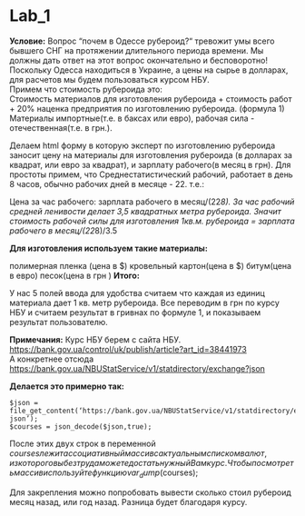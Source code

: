 # Lab_1
**Условие:** 
Вопрос “почем в Одессе рубероид?“ тревожит умы всего бывшего СНГ на протяжении длительного периода времени. Мы должны дать ответ на этот вопрос окончательно и бесповоротно!  
Поскольку Одесса находиться в Украине, а цены на сырье в долларах, для расчетов мы будем пользоваться курсом НБУ.   
Примем что стоимость рубероида это:  
Стоимость материалов для изготовления рубероида + стоимость работ + 20% наценка предприятия по изготовлению рубероида. (формула 1)  
Материалы импортные(т.е. в баксах или евро), рабочая сила - отечественная(т.е. в грн.).  

Делаем html форму в которую эксперт по изготовлению рубероида заносит цену на материалы для изготовления рубероида (в долларах за квадрат, или евро за квадрат), и зарплату рабочего(в месяц в грн). Для простоты примем, что Среднестатистический рабочий, работает в день 8 часов, обычно рабочих дней в месяце  - 22. т.е.:  

Цена за час рабочего: зарплата рабочего в месяц/(22*8).
За час рабочий средней ленивости делает 3,5 квадратных метра рубероида. Значит стоимость рабочей силы для изготовления 1кв.м. рубероида = зарплата рабочего в месяц/(22*8)/3.5  

**Для изготовления используем такие материалы:**  

  полимерная пленка (цена в $)
  кровельный картон(цена в $)
  битум(цена в евро)
  песок(цена в грн )
**Итого:**  

У нас 5 полей ввода для удобства считаем что каждая из единиц материала дает 1 кв. метр рубероида. Все переводим в  грн по курсу НБУ и считаем результат в гривнах по формуле 1, и показываем результат пользователю.  

**Примечания:**
Курс НБУ берем с сайта НБУ. https://bank.gov.ua/control/uk/publish/article?art_id=38441973  
А конкретнее отсюда https://bank.gov.ua/NBUStatService/v1/statdirectory/exchange?json  

**Делается это примерно так:**  
```
$json = file_get_content(‘https://bank.gov.ua/NBUStatService/v1/statdirectory/exchange?json’);
$courses = json_decode($json,true);
```
После этих двух строк в переменной $courses лежит ассоциативный массив с актуальным списком валют, из которого вы без труда можете достать нужный Вам курс.   
Чтобы посмотреть массив используйте функцию var_dump($courses);  

Для закрепления можно попробовать вывести сколько стоил рубероид месяц назад, или год назад. Разница будет благодаря курсу.

